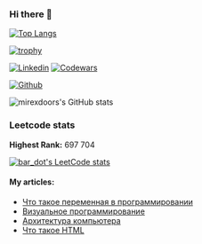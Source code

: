 ### Hi there 👋
[![Top Langs](https://github-readme-stats.vercel.app/api/top-langs/?username=mirexdoors&langs_count=20&layout=compact)](https://github.com/anuraghazra/github-readme-stats)

[![trophy](https://github-profile-trophy.vercel.app/?username=mirexdoors&no-bg=true&no-frame=true&column=3&margin-w=15&margin-h=15)](https://github.com/ryo-ma/github-profile-trophy)

<!-- Your badges -->
[![Linkedin](https://img.shields.io/badge/mikhail-prokudin-520ba117a?style=flat&logo=Linkedin&logoColor=white)](https://www.linkedin.com/in/mikhail-prokudin-520ba117a/)
[![Codewars](https://www.codewars.com/users/mirexdoors/badges/micro)](https://www.codewars.com/users/mirexdoors)

<!-- Profile View Count and GitStats -->
[![Github](https://img.shields.io/badge/-mirexdoors-black?style=flat&labelColor=black&logo=github&logoColor=white)](https://gitstats.me/mirexdoors)

<!-- https://github.com/anuraghazra/github-readme-stats -->
![mirexdoors's GitHub stats](https://github-readme-stats.vercel.app/api?username=mirexdoors&show_icons=true&count_private=true&include_all_commits=true&hide_title=true)

### Leetcode stats
**Highest Rank:** 697 704

[![bar_dot's LeetCode stats](https://leetcode-stats-six.vercel.app/api?username=bar_dot&theme=dark)](https://github.com/KnlnKS/leetcode-stats)

#### My articles:

* [Что такое переменная в программировании](https://skysmart.ru/articles/programming/peremennaya-v-programmirovanii) 
* [Визуальное программирование](https://skysmart.ru/articles/programming/vizualnoe-programmirovanie)
* [Архитектура компьютера](https://skysmart.ru/articles/programming/arhitektura-kompyutera)
* [Что такое HTML](https://skysmart.ru/articles/programming/chto-takoe-html-kod)
